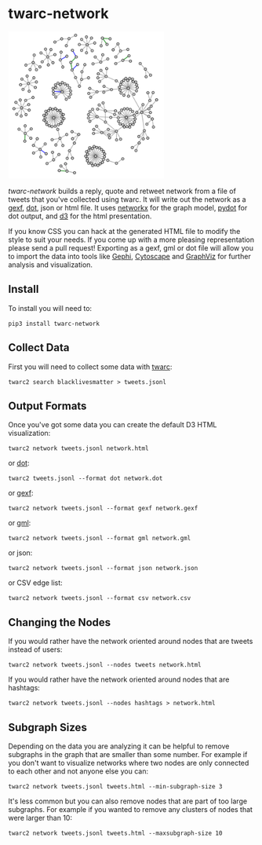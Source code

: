 # twarc-network 

<img height=300 src="https://raw.githubusercontent.com/docnow/twarc-network/main/images/d3.png" />

*twarc-network* builds a reply, quote and retweet network from a file of tweets
that you've collected using twarc. It will write out the network as a [gexf],
[dot], json or html file. It uses [networkx] for the graph model, [pydot]
for dot output, and [d3] for the html presentation. 

If you know CSS you can hack at the generated HTML file to modify the style to
suit your needs. If you come up with a more pleasing representation please send
a pull request! Exporting as a gexf, gml or dot file will allow you to import
the data into tools like [Gephi], [Cytoscape] and [GraphViz] for further
analysis and visualization.

## Install

To install you will need to:

    pip3 install twarc-network

## Collect Data

First you will need to collect some data with [twarc]:

    twarc2 search blacklivesmatter > tweets.jsonl

## Output Formats

Once you've got some data you can create the default D3 HTML visualization:

    twarc2 network tweets.jsonl network.html

or [dot]:

    twarc2 tweets.jsonl --format dot network.dot

or [gexf]:

    twarc2 network tweets.jsonl --format gexf network.gexf

or [gml]:

    twarc2 network tweets.jsonl --format gml network.gml

or json:

    twarc2 network tweets.jsonl --format json network.json

or CSV edge list:

    twarc2 network tweets.jsonl --format csv network.csv

## Changing the Nodes

If you would rather have the network oriented around nodes that are tweets
instead of users:

    twarc2 network tweets.jsonl --nodes tweets network.html

If you would rather have the network oriented around nodes that are
hashtags:

    twarc2 network tweets.jsonl --nodes hashtags > network.html

## Subgraph Sizes

Depending on the data you are analyzing it can be helpful to remove subgraphs in
the graph that are smaller than some number. For example if you don't want to
visualize networks where two nodes are only connected to each other and not
anyone else you can:

    twarc2 network tweets.jsonl tweets.html --min-subgraph-size 3

It's less common but you can also remove nodes that are part of too large
subgraphs. For example if you wanted to remove any clusters of nodes that were
larger than 10:

    twarc2 network tweets.jsonl tweets.html --maxsubgraph-size 10

[gexf]: https://gephi.org/gexf/format/
[dot]: https://en.wikipedia.org/wiki/DOT_%28graph_description_language%29
[d3]: https://d3js.org/
[networkx]: https://networkx.org/
[twarc]: https://github.com/docnow/twarc
[gml]: https://en.wikipedia.org/wiki/Graph_Modelling_Language
[pydot]: https://pypi.org/project/pydot/
[Gephi]: https://gephi.org/
[Cytoscape]: https://cytoscape.org/
[GraphViz]: https://graphviz.org/
